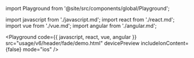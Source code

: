 import Playground from '@site/src/components/global/Playground';

import javascript from './javascript.md';
import react from './react.md';
import vue from './vue.md';
import angular from './angular.md';

<Playground
  code={{ javascript, react, vue, angular }}
  src="usage/v6/header/fade/demo.html"
  devicePreview
  includeIonContent={false}
  mode="ios"
/>
